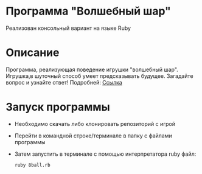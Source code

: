 # Программа "Волшебный шар" 
Реализован консольный вариант на языке Ruby 

# Описание
Программа, реализующая поведение игрушки "волшебный шар".
Игрушка,в шуточный способ умеет предсказывать будущее.
Загадайте вопрос и узнайте ответ!
Подробней: [Ссылка](https://ru.wikipedia.org/wiki/Magic_8_ball)


# Запуск программы
- Необходимо скачать либо клонировать репозиторий с игрой
- Перейти в командной строке/терминале в папку с файлами программы
- Затем запустить в терминале с помощью интерпретатора ruby файл:

  ``` ruby 8ball.rb ```
